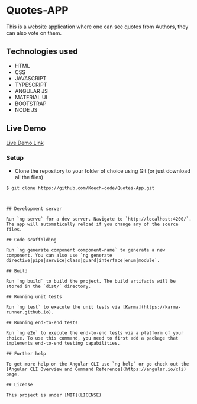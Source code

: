 # Quotes-APP

This is a website application where one can see quotes from Authors, they can also vote on them.
## Technologies used
- HTML
- CSS
- JAVASCRIPT
- TYPESCRIPT
- ANGULAR JS
- MATERIAL UI
- BOOTSTRAP
- NODE JS

## Live Demo

[Live Demo Link]( https://Koech-code.github.io/Quote-App/)


### Setup

- Clone the repository to your folder of choice using Git (or just download all the files)
```
$ git clone https://github.com/Koech-code/Quotes-App.git



## Development server

Run `ng serve` for a dev server. Navigate to `http://localhost:4200/`. The app will automatically reload if you change any of the source files.

## Code scaffolding

Run `ng generate component component-name` to generate a new component. You can also use `ng generate directive|pipe|service|class|guard|interface|enum|module`.

## Build

Run `ng build` to build the project. The build artifacts will be stored in the `dist/` directory.

## Running unit tests

Run `ng test` to execute the unit tests via [Karma](https://karma-runner.github.io).

## Running end-to-end tests

Run `ng e2e` to execute the end-to-end tests via a platform of your choice. To use this command, you need to first add a package that implements end-to-end testing capabilities.

## Further help

To get more help on the Angular CLI use `ng help` or go check out the [Angular CLI Overview and Command Reference](https://angular.io/cli) page.

## License

This project is under [MIT](LICENSE)
